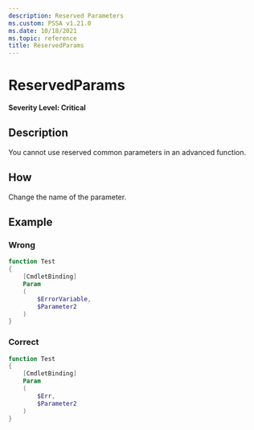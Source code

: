 ```yaml
---
description: Reserved Parameters
ms.custom: PSSA v1.21.0
ms.date: 10/18/2021
ms.topic: reference
title: ReservedParams
---
```

# ReservedParams

**Severity Level: Critical**

## Description

You cannot use reserved common parameters in an advanced function.

## How

Change the name of the parameter.

## Example

### Wrong

```powershell
function Test
{
    [CmdletBinding]
    Param
    (
        $ErrorVariable,
        $Parameter2
    )
}
```

### Correct

```powershell
function Test
{
    [CmdletBinding]
    Param
    (
        $Err,
        $Parameter2
    )
}
```
